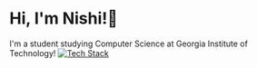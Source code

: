 # Hi, I'm Nishi!👋
I'm a student studying Computer Science at Georgia Institute of Technology!
[![Tech Stack](https://skillicons.dev/icons?i=cpp,java,py,kotlin,js,html,css,matlab,react,nextjs,flask,pytorch,tensorflow,opencv,arduino,raspberrypi,blender,git,github,gitlab,npm,cmake,vscode,eclipse,linux,ubuntu,windows,firebase,supabase,vercel)](https://skillicons.dev)

